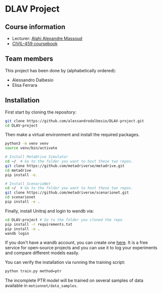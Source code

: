 # DLAV Project

## Course information
* Lecturer: [Alahi Alexandre Massoud][jpt]
* [CIVIL-459 coursebook][coursebook]

[jpt]: https://people.epfl.ch/129343
[coursebook]: https://edu.epfl.ch/coursebook/en/deep-learning-for-autonomous-vehicles-CIVIL-459

## Team members
This project has been done by (alphabetically ordered):
- Alessandro Dalbesio
- Elisa Ferrara

## Installation

First start by cloning the repository:
```bash
git clone https://github.com/alessandrodalbesio/DLAV-project.git
cd DLAV-project
```

Then make a virtual environment and install the required packages. 
```bash
python3 -m venv venv
source venv/bin/activate

# Install MetaDrive Simulator
cd ~/  # Go to the folder you want to host these two repos.
git clone https://github.com/metadriverse/metadrive.git
cd metadrive
pip install -e.

# Install ScenarioNet
cd ~/  # Go to the folder you want to host these two repos.
git clone https://github.com/metadriverse/scenarionet.git
cd scenarionet
pip install -e .
```

Finally, install Unitraj and login to wandb via:
```bash
cd DLAV-project # Go to the folder you cloned the repo
pip install -r requirements.txt
pip install -e .
wandb login
```
If you don't have a wandb account, you can create one [here](https://wandb.ai/site). It is a free service for open-source projects and you can use it to log your experiments and compare different models easily.


You can verify the installation via running the training script:
```bash
python train.py method=ptr
```
The incomplete PTR model will be trained on several samples of data available in `motionnet/data_samples`.
